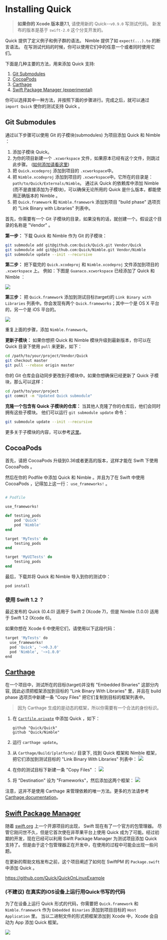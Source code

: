 # Installing Quick

> **如果你的 Xcode 版本是7.1,** 请使用新的 Quick--`v0.9.0` 写测试代码。
> 新发布的版本是基于 `swift-2.0` 这个分支开发的。



Quick 提供了定义例子和例子群的语法。 Nimble 提供了如 `expect(...).to` 的断言语法。 在写测试代码的时候，你可以使用它们中的任意一个或者同时使用它们。

下面是几种主要的方法，用来添加 Quick 支持:

1. [Git Submodules](#git-submodules)
2. [CocoaPods](#cocoapods)
3. [Carthage](#carthage)
4. [Swift Package Manager (experimental)](#swift-package-manager)

你可以选择其中一种方法，并按照下面的步骤进行。完成之后，就可以通过 `import Quick` 使你的测试支持 Quick 。

## Git Submodules

通过以下步骤可以使用 Git 的子模块(submodules) 为项目添加 Quick 和 Nimble ：

1. 添加子模块 Quick。
2. 为你的项目新建一个 `.xcworkspace` 文件，如果原本已经有这个文件，则跳过此步骤。 ([如何添加请看这里](https://developer.apple.com/library/ios/recipes/xcode_help-structure_navigator/articles/Adding_an_Existing_Project_to_a_Workspace.html))
3. 把 `Quick.xcodeproj` 添加到项目的 `.xcworkspace`中。
4. 把 `Nimble.xcodeproj` 添加到项目的 `.xcworkspace`中。它所在的目录是： `path/to/Quick/Externals/Nimble`。 通过从 Quick 的依赖库中添加 Nimble (而不是直接添加为子模块)，可以确保无论所用的 Quick 是什么版本，都能使用正确版本的 Nimble 。
5. 把 `Quick.framework` 和 `Nimble.framework` 添加到项目 "build phase" 选项页的 "Link Binary with Libraries" 列表中。

首先，你需要有一个 Git 子模块的目录，如果没有的话，就创建一个。假设这个目录的名称是 "Vendor" 。

**第一步：** 下载 Quick 和 Nimble 作为 Git 的子模块：

```sh
git submodule add git@github.com:Quick/Quick.git Vendor/Quick
git submodule add git@github.com:Quick/Nimble.git Vendor/Nimble
git submodule update --init --recursive
```

**第二步：** 把下载完的 `Quick.xcodeproj` 和 `Nimble.xcodeproj` 文件添加到项目的 `.xcworkspace` 上。 例如：下图是 `Guanaco.xcworkspace` 已经添加了 Quick 和 Nimble ：

![](http://f.cl.ly/items/2b2R0e1h09003u2f0Z3U/Screen%20Shot%202015-02-27%20at%202.19.37%20PM.png)

**第三步：** 把 `Quick.framework` 添加到测试目标(target)的 `Link Binary with Libraries` 列表中。你会发现有两个 `Quick.frameworks`；其中一个是 OS X 平台的，另一个是 iOS 平台的。

![](http://cl.ly/image/2L0G0H1a173C/Screen%20Shot%202014-06-08%20at%204.27.48%20AM.png)

重复上面的步骤，添加 `Nimble.framework`。

**更新子模块：** 如果你想把 Quick 和 Nimble 模块升级到最新版本，你可以在 Quick 目录下使用 `pull` 来更新，如下：

```sh
cd /path/to/your/project/Vendor/Quick
git checkout master
git pull --rebase origin master
```

你的 Git 仓库会自动同步更改到子模块中。如果你想确保已经更新了 Quick 子模块，那么可以这样：

```sh
cd /path/to/your/project
git commit -m "Updated Quick submodule"
```

**克隆一个包含有 Quick 子模块的仓库：** 当其他人克隆了你的仓库后，他们会同时拥有这些子模块。
他们可以运行 `git submodule update` 命令：

```sh
git submodule update --init --recursive
```

更多关于子模块的内容，可以参考[这里](http://git-scm.com/book/en/Git-Tools-Submodules)。

## CocoaPods

首先，请把 CocoaPods 升级到0.36或者更高的版本，这样才能在 Swift 下使用 CocoaPods 。

然后在你的 Podfile 中添加 Quick 和 Nimble 。并且为了在 Swift 中使用 CocoaPods ，记得加上这一行： ```use_frameworks!``` 。

```rb

# Podfile

use_frameworks!

def testing_pods
    pod 'Quick'
    pod 'Nimble'
end

target 'MyTests' do
    testing_pods
end

target 'MyUITests' do
    testing_pods
end
```

最后，下载并将 Quick 和 Nimble 导入到你的测试中：

```sh
pod install
```

### 使用 Swift 1.2 ？

最近发布的 Quick (0.4.0) 适用于 Swift 2 (Xcode 7)，但是 Nimble (1.0.0) 适用于 Swift 1.2 (Xcode 6)。

如果你想在 Xcode 6 中使用它们，请使用以下这段代码：

```sh
target 'MyTests' do
  use_frameworks!
  pod 'Quick', '~>0.3.0'
  pod 'Nimble', '~>1.0.0'
end
```

## [Carthage](https://github.com/Carthage/Carthage)

在一个项目中，测试所在的目标(target)并没有 "Embedded Binaries" 这部分内容, 因此必须把框架添加到目标的 "Link Binary With Libraries" 里，并且在 build phase 选项页中新建一条 "Copy Files" 把它们复制到目标的框架列表中。

 > 因为 Carthage 生成的是动态的框架，所以你需要有一个合法的身份标识。

1. 在 [`Cartfile.private`](https://github.com/Carthage/Carthage/blob/master/Documentation/Artifacts.md#cartfileprivate) 中添加 Quick ，如下：

    ```
    github "Quick/Quick"
    github "Quick/Nimble"
    ```

2. 运行 `carthage update`。
3. 从 `Carthage/Build/[platform]/` 目录下, 找到 Quick 框架和 Nimble 框架，把它们添加到测试目标的 "Link Binary With Libraries" 列表中：
    ![](http://i.imgur.com/pBkDDk5.png)

4. 在你的测试目标下新建一条 "Copy Files" ：
    ![](http://i.imgur.com/jZATIjQ.png)

5. 将 "Destination" 设为 "Frameworks"，然后添加这两个框架：
    ![](http://i.imgur.com/rpnyWGH.png)

注意，这并不是使用 Carthage 来管理依赖的唯一方法。更多的方法请参考 [Carthage documentation](https://github.com/Carthage/Carthage/blob/master/README.md)。

## [Swift Package Manager](https://github.com/apple/swift-package-manager)
随着 [swift.org](https://swift.org) 上一个开源项目的出现，  Swift 现在有了一个官方的包管理器。 尽管它刚问世不久，但是它首次使在非苹果平台上使用 Quick 成为了可能。经过初期的开发，现在已经可以利用 Swift Package Manager 为测试项目添加 Quick 支持了。但是由于这个包管理器正在开发中，在使用的过程中可能会出现一些问题。

在更新的帮助文档发布之前，这个项目阐述了如何在 SwiftPM 的 `Package.swift` 中添加 Quick 。

https://github.com/Quick/QuickOnLinuxExample

### (不建议) 在真实的iOS设备上运行用Quick书写的代码

为了在设备上运行 Quick 形式的代码，你需要把 `Quick.framework` 和 `Nimble.framework` 作为 `Embedded Binaries` 添加到项目目标的 `Host Application` 里。 当以二进制文件的形式把框架添加到 Xcode 中，Xcode 会自动为 App 添加 Quick 框架。

![](http://indiedev.kapsi.fi/images/embed-in-host.png)


